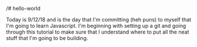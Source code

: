 /# hello-world

Today is 9/12/18 and is the day that I'm committing (heh puns) to myself that I'm going to learn Javascript. I'm beginning with setting up a git and going through this tutorial to make sure that I understand where to put all the neat stuff that I'm going to be building.  
